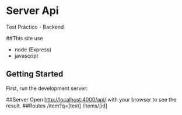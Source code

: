 # Server Api

Test Práctico - Backend

##This site use
- node (Express)
- javascript

## Getting Started

First, run the development server:

##Server
Open [http://localhost:4000/api/](http://localhost:4000/api/) with your browser to see the result.
##Routes
/item?q=[text]
/items/[id]